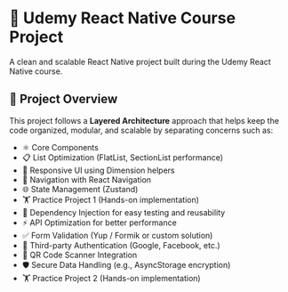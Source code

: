# 📱 Udemy React Native Course Project

A clean and scalable React Native project built during the Udemy React Native course.

## 🚀 Project Overview

This project follows a **Layered Architecture** approach that helps keep the code organized, modular, and scalable by separating concerns such as:

- ⚛️ Core Components  
- 📋 List Optimization (FlatList, SectionList performance)  
- 📐 Responsive UI using Dimension helpers  
- 🚦 Navigation with React Navigation  
- 🌐 State Management (Zustand)  
- 🏋️ Practice Project 1 (Hands-on implementation)  
- 🧱 Dependency Injection for easy testing and reusability  
- ⚡ API Optimization for better performance  
- ✅ Form Validation (Yup / Formik or custom solution)  
- 🔐 Third-party Authentication (Google, Facebook, etc.)  
- 📱 QR Code Scanner Integration  
- 🛡️ Secure Data Handling (e.g., AsyncStorage encryption)
- 🏋️ Practice Project 2 (Hands-on implementation)  